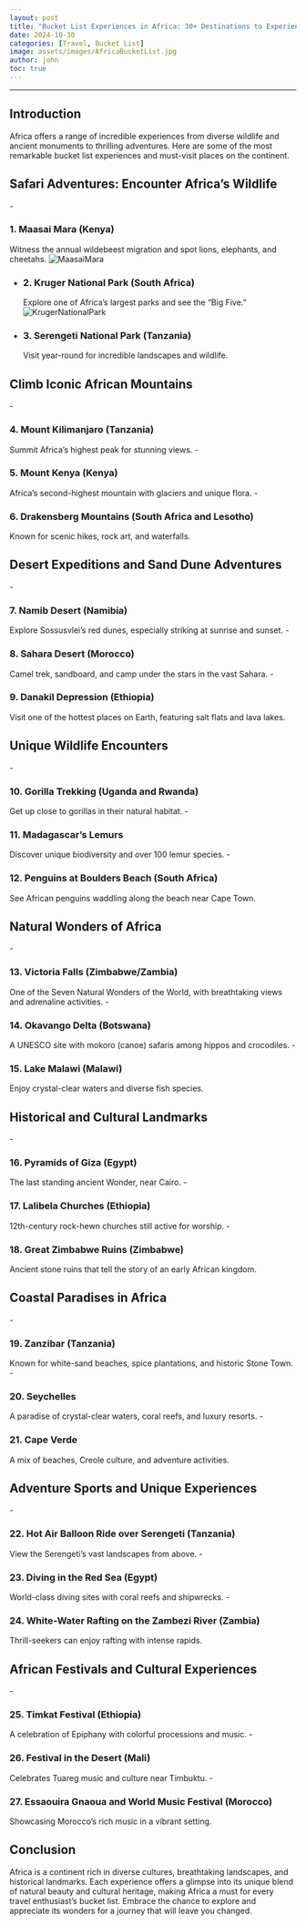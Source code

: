 ```yaml
---
layout: post
title: "Bucket List Experiences in Africa: 30+ Destinations to Experience Before You Die"
date: 2024-10-30
categories: [Travel, Bucket List]
image: assets/images/AfricaBucketList.jpg
author: john
toc: true
---
```



---

<h2 id="introduction">Introduction</h2>
Africa offers a range of incredible experiences from diverse wildlife and ancient monuments to thrilling adventures. Here are some of the most remarkable bucket list experiences and must-visit places on the continent.

<h2 id="safari-adventures">Safari Adventures: Encounter Africa’s Wildlife</h2>
- <h3 id="maasai-mara">1. Maasai Mara (Kenya)</h3>
  Witness the annual wildebeest migration and spot lions, elephants, and cheetahs.

  <img src="../assets/images/MaasaiMara.jpg" alt="MaasaiMara">
  
- <h3 id="kruger-national-park">2. Kruger National Park (South Africa)</h3>
  Explore one of Africa’s largest parks and see the “Big Five.”

   <img src="../assets/images/KrugerNationalPark.jpg" alt="KrugerNationalPark">
   
- <h3 id="serengeti-national-park">3. Serengeti National Park (Tanzania)</h3>
  Visit year-round for incredible landscapes and wildlife.

<h2 id="african-mountains">Climb Iconic African Mountains</h2>
- <h3 id="mount-kilimanjaro">4. Mount Kilimanjaro (Tanzania)</h3>
  Summit Africa’s highest peak for stunning views.
- <h3 id="mount-kenya">5. Mount Kenya (Kenya)</h3>
  Africa’s second-highest mountain with glaciers and unique flora.
- <h3 id="drakensberg-mountains">6. Drakensberg Mountains (South Africa and Lesotho)</h3>
  Known for scenic hikes, rock art, and waterfalls.

<h2 id="desert-expeditions">Desert Expeditions and Sand Dune Adventures</h2>
- <h3 id="namib-desert">7. Namib Desert (Namibia)</h3>
  Explore Sossusvlei’s red dunes, especially striking at sunrise and sunset.
- <h3 id="sahara-desert">8. Sahara Desert (Morocco)</h3>
  Camel trek, sandboard, and camp under the stars in the vast Sahara.
- <h3 id="danakil-depression">9. Danakil Depression (Ethiopia)</h3>
  Visit one of the hottest places on Earth, featuring salt flats and lava lakes.

<h2 id="wildlife-encounters">Unique Wildlife Encounters</h2>
- <h3 id="gorilla-trekking">10. Gorilla Trekking (Uganda and Rwanda)</h3>
  Get up close to gorillas in their natural habitat.
- <h3 id="madagascar-lemurs">11. Madagascar’s Lemurs</h3>
  Discover unique biodiversity and over 100 lemur species.
- <h3 id="penguins-boulders-beach">12. Penguins at Boulders Beach (South Africa)</h3>
  See African penguins waddling along the beach near Cape Town.

<h2 id="natural-wonders">Natural Wonders of Africa</h2>
- <h3 id="victoria-falls">13. Victoria Falls (Zimbabwe/Zambia)</h3>
  One of the Seven Natural Wonders of the World, with breathtaking views and adrenaline activities.
- <h3 id="okavango-delta">14. Okavango Delta (Botswana)</h3>
  A UNESCO site with mokoro (canoe) safaris among hippos and crocodiles.
- <h3 id="lake-malawi">15. Lake Malawi (Malawi)</h3>
  Enjoy crystal-clear waters and diverse fish species.

<h2 id="cultural-landmarks">Historical and Cultural Landmarks</h2>
- <h3 id="pyramids-giza">16. Pyramids of Giza (Egypt)</h3>
  The last standing ancient Wonder, near Cairo.
- <h3 id="lalibela-churches">17. Lalibela Churches (Ethiopia)</h3>
  12th-century rock-hewn churches still active for worship.
- <h3 id="great-zimbabwe-ruins">18. Great Zimbabwe Ruins (Zimbabwe)</h3>
  Ancient stone ruins that tell the story of an early African kingdom.

<h2 id="coastal-paradises">Coastal Paradises in Africa</h2>
- <h3 id="zanzibar">19. Zanzibar (Tanzania)</h3>
  Known for white-sand beaches, spice plantations, and historic Stone Town.
- <h3 id="seychelles">20. Seychelles</h3>
  A paradise of crystal-clear waters, coral reefs, and luxury resorts.
- <h3 id="cape-verde">21. Cape Verde</h3>
  A mix of beaches, Creole culture, and adventure activities.

<h2 id="adventure-sports">Adventure Sports and Unique Experiences</h2>
- <h3 id="balloon-ride-serengeti">22. Hot Air Balloon Ride over Serengeti (Tanzania)</h3>
  View the Serengeti’s vast landscapes from above.
- <h3 id="diving-red-sea">23. Diving in the Red Sea (Egypt)</h3>
  World-class diving sites with coral reefs and shipwrecks.
- <h3 id="rafting-zambezi">24. White-Water Rafting on the Zambezi River (Zambia)</h3>
  Thrill-seekers can enjoy rafting with intense rapids.

<h2 id="african-festivals">African Festivals and Cultural Experiences</h2>
- <h3 id="timkat-festival">25. Timkat Festival (Ethiopia)</h3>
  A celebration of Epiphany with colorful processions and music.
- <h3 id="festival-desert">26. Festival in the Desert (Mali)</h3>
  Celebrates Tuareg music and culture near Timbuktu.
- <h3 id="gnaoua-festival">27. Essaouira Gnaoua and World Music Festival (Morocco)</h3>
  Showcasing Morocco’s rich music in a vibrant setting.

<h2 id="conclusion">Conclusion</h2>
Africa is a continent rich in diverse cultures, breathtaking landscapes, and historical landmarks. Each experience offers a glimpse into its unique blend of natural beauty and cultural heritage, making Africa a must for every travel enthusiast’s bucket list. Embrace the chance to explore and appreciate its wonders for a journey that will leave you changed.
